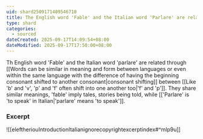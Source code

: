 ```yaml
---
uid: shard2509171409546710
title: The English word 'Fable' and the Italian word 'Parlare' are related through consonant shifting between 'f' and 'p'
type: shard
categories:
  - sourced
dateCreated: 2025-09-17T14:09:54+08:00
dateModified: 2025-09-17T17:50:00+08:00
---
```

Th English word 'Fable' and the Italian word 'parlare' are related through [[Words can be similar in meaning and form between languages or even within the same language with the difference of having the beginning consonant shifted to another consonant|consonant shifting]] between [[Like 'b' and 'v', 'p' and 'f' often shift into one another too|'f' and 'p']]. They share similar meanings, 'fable' imply tales, stories being told, while [['Parlare' is 'to speak' in Italian|'parlare' means 'to speak']].
### Excerpt
![[eleftheriouIntroductionItalianignorecopyrightexcerptindex#^mlp9u]] 